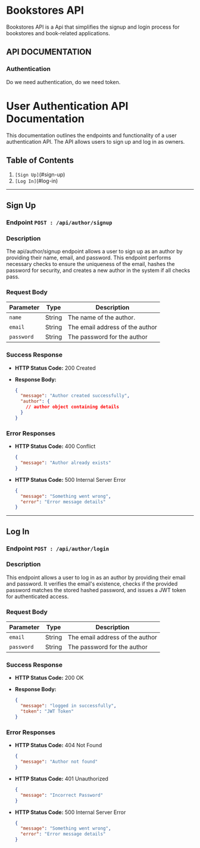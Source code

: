 # Bookstores API

Bookstores API is a Api that simplifies the signup and login process for bookstores and book-related applications. 

## API DOCUMENTATION

### Authentication

Do we need authentication, do we need token.


# User Authentication API Documentation

This documentation outlines the endpoints and functionality of a user authentication API. The API allows users to sign up and log in as owners.

## Table of Contents

1. ``[Sign Up]``(#sign-up)
2. ``[Log In]``(#log-in)

---

## Sign Up

### Endpoint  ``POST : /api/author/signup``

### Description

The api/author/signup endpoint allows a user to sign up as an author by providing their name, email, and password. This endpoint performs necessary checks to ensure the uniqueness of the email, hashes the password for security, and creates a new author in the system if all checks pass.

### Request Body

| Parameter   | Type    | Description                    |
| --------    | ------- | --------                       |
| ``name``    | String  | The name of the author.        |
| ``email``   | String  | The email address of the author|
| ``password``| String  | The password for the author    |


### Success Response

- **HTTP Status Code:** 200 Created

- **Response Body:**

  ```json
  {
    "message": "Author created successfully",
    "author": {
      // author object containing details
    }
  }
  ```

### Error Responses

- **HTTP Status Code:** 400 Conflict

  ```json
  {
    "message": "Author already exists"
  }
  ```

- **HTTP Status Code:** 500 Internal Server Error

  ```json
  {
    "message": "Something went wrong",
    "error": "Error message details"
  }
  ```

---

## Log In

### Endpoint ``POST : /api/author/login``

### Description

This endpoint allows a user to log in as an author by providing their email and password. It verifies the email's existence, checks if the provided password matches the stored hashed password, and issues a JWT token for authenticated access.

### Request Body

| Parameter   | Type    | Description                    |
| --------    | ------- | --------                       |
| ``email``   | String  | The email address of the author|
| ``password``| String  | The password for the author    |


### Success Response

- **HTTP Status Code:** 200 OK
- **Response Body:**

  ```json
  {
    "message": "logged in successfully",
    "token": "JWT Token"
  }
  ```

### Error Responses

- **HTTP Status Code:** 404 Not Found

  ```json
  {
    "message": "Author not found"
  }
  ```

- **HTTP Status Code:** 401 Unauthorized

  ```json
  {
    "message": "Incorrect Password"
  }
  ```

- **HTTP Status Code:** 500 Internal Server Error

  ```json
  {
    "message": "Something went wrong",
    "error": "Error message details"
  }
  ```
